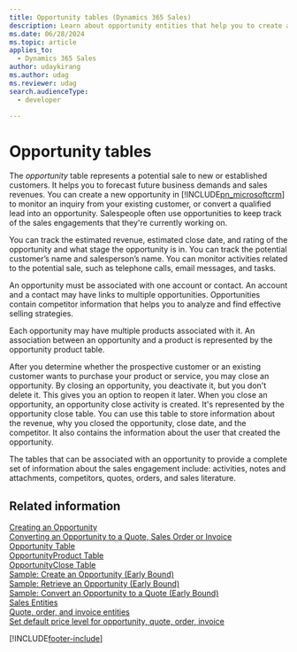 ```yaml
---
title: Opportunity tables (Dynamics 365 Sales)
description: Learn about opportunity entities that help you to create a new opportunity to monitor or convert a lead to an opportunity. The entities that can be associated with an opportunity to provide information about the sales engagement are activities, notes and attachments, competitors, quotes, orders, and sales literature. 
ms.date: 06/28/2024
ms.topic: article
applies_to: 
  - Dynamics 365 Sales
author: udaykirang
ms.author: udag
ms.reviewer: udag
search.audienceType: 
  - developer

---
```

# Opportunity tables

The *opportunity* table represents a potential sale to new or established customers. It helps you to forecast future business demands and sales revenues. You can create a new opportunity in [!INCLUDE[pn_microsoftcrm](../../includes/pn-microsoftcrm.md)] to monitor an inquiry from your existing customer, or convert a qualified lead into an opportunity. Salespeople often use opportunities to keep track of the sales engagements that they're currently working on.  
  
 You can track the estimated revenue, estimated close date, and rating of the opportunity and what stage the opportunity is in. You can track the potential customer’s name and salesperson’s name. You can monitor activities related to the potential sale, such as telephone calls, email messages, and tasks.  
  
 An opportunity must be associated with one account or contact. An account and a contact may have links to multiple opportunities. Opportunities contain competitor information that helps you to analyze and find effective selling strategies.  
  
 Each opportunity may have multiple products associated with it. An association between an opportunity and a product is represented by the opportunity product table.  
  
 After you determine whether the prospective customer or an existing customer wants to purchase your product or service, you may close an opportunity. By closing an opportunity, you deactivate it, but you don't delete it. This gives you an option to reopen it later. When you close an opportunity, an opportunity close activity is created. It's represented by the opportunity close table. You can use this table to store information about the revenue, why you closed the opportunity, close date, and the competitor. It also contains the information about the user that created the opportunity.  
  
 The tables that can be associated with an opportunity to provide a complete set of information about the sales engagement include: activities, notes and attachments, competitors, quotes, orders, and sales literature.  
  
## Related information  
 [Creating an Opportunity](create-opportunity.md)   
 [Converting an Opportunity to a Quote, Sales Order or Invoice](convert-opportunity-quote-sales-order-invoice.md)   
 [Opportunity Table](entities/opportunity.md)   
 [OpportunityProduct Table](entities/opportunityproduct.md)   
 [OpportunityClose Table](entities/opportunityclose.md)   
 [Sample: Create an Opportunity (Early Bound)](sample-create-opportunity-early-bound.md)   
 [Sample: Retrieve an Opportunity (Early Bound)](sample-retrieve-opportunity-early-bound.md)   
 [Sample: Convert an Opportunity to a Quote (Early Bound)](sample-convert-opportunity-quote-early-bound.md)   
 [Sales Entities](sales-entities-lead-opportunity-competitor-quote-order-invoice.md)   
 [Quote, order, and invoice entities](quote-order-invoice-entities.md)   
 [Set default price level for opportunity, quote, order, invoice](set-default-price-level-for-opportunity-quote-order-invoice.md)


[!INCLUDE[footer-include](../../includes/footer-banner.md)]
